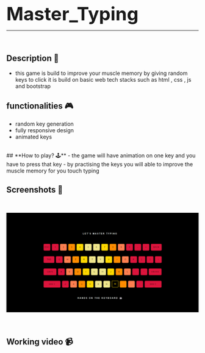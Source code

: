 <font size="7">**Master_Typing** </font>

---

<br>

## **Description 📃** 
- this game is build to improve your muscle memory by giving random keys to click it is build on basic web tech stacks such as html , css , js and bootstrap

## **functionalities 🎮** 
- random key generation
- fully responsive design
- animated keys 
<br>
## **How to play? 🕹️**
- the game will have animation on one key and you have to press that key
- by practising the keys you will able to improve the muscle memory for you touch typing

<br>

## **Screenshots 📸**

<br>

![image](../../assets/images/Mater_Typing.png)

<br>

## **Working video 📹**
<!-- add your working video over here -->